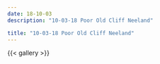```yaml
---
date: 18-10-03
description: "10-03-18 Poor Old Cliff Neeland"

title: "10-03-18 Poor Old Cliff Neeland"
---
```

{{< gallery >}}
